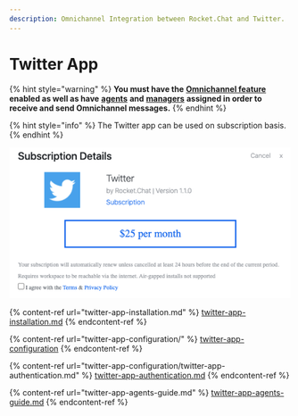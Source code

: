 ```yaml
---
description: Omnichannel Integration between Rocket.Chat and Twitter.
---
```


# Twitter App

{% hint style="warning" %}
**You must have the** [**Omnichannel feature**](https://docs.rocket.chat/guides/administration/settings/omnichannel-admins-guide#enable-omnichannel) **enabled as well as have** [**agents**](https://docs.rocket.chat/guides/omnichannel/agents) **and** [**managers**](https://docs.rocket.chat/guides/omnichannel/managers) **assigned in order to receive and send Omnichannel messages.**
{% endhint %}

{% hint style="info" %}
The Twitter app can be used on subscription basis.
{% endhint %}

![](<../../../../.gitbook/assets/image (459) (1) (1) (1) (1) (1).png>)

{% content-ref url="twitter-app-installation.md" %}
[twitter-app-installation.md](twitter-app-installation.md)
{% endcontent-ref %}

{% content-ref url="twitter-app-configuration/" %}
[twitter-app-configuration](twitter-app-configuration/)
{% endcontent-ref %}

{% content-ref url="twitter-app-configuration/twitter-app-authentication.md" %}
[twitter-app-authentication.md](twitter-app-configuration/twitter-app-authentication.md)
{% endcontent-ref %}

{% content-ref url="twitter-app-agents-guide.md" %}
[twitter-app-agents-guide.md](twitter-app-agents-guide.md)
{% endcontent-ref %}
